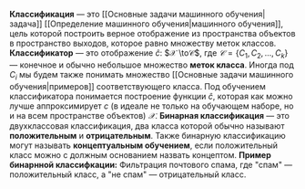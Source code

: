 **Классификация** — это [[Основные задачи машинного обучения|задача]] [[Определение машинного обучения|машинного обучения]], цель которой построить верное отображение из пространства объектов в пространство выходов, которое равно множеству меток классов.
**Классификатор** — это отображение $\hat{c}$: $𝒳 \to𝒞$, где $𝒞=\{C_{1},C_{2},\dots,C_{k}\}$ — конечное и обычно небольшое множество **меток класса**. Иногда под $C_{i}$ мы будем также понимать множество [[Основные задачи машинного обучения|примеров]] соответствующего класса.
Под обучением классификатора понимается построение функции $\hat{c}$, которая как можно лучше аппроксимирует $c$ (в идеале не только на обучающем наборе, но и на всем пространстве объектов) $𝒳$.
**Бинарная классификация** — это двухклассовая классификация, два класса которой обычно называют **положительным** и **отрицательным**. Также бинарную классификацию могут называть **концептуальным обучением**, если положительный класс можно с должным основанием назвать концептом.
**Пример бинарнной классифкации:** Фильтрация почтового спама, где "спам" — положительный класс, а "не спам" — отрицательный класс.